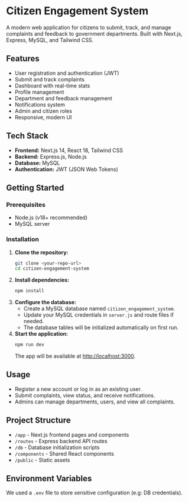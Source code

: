 # Citizen Engagement System

A modern web application for citizens to submit, track, and manage complaints and feedback to government departments. Built with Next.js, Express, MySQL, and Tailwind CSS.

## Features
- User registration and authentication (JWT)
- Submit and track complaints
- Dashboard with real-time stats
- Profile management
- Department and feedback management
- Notifications system
- Admin and citizen roles
- Responsive, modern UI

## Tech Stack
- **Frontend:** Next.js 14, React 18, Tailwind CSS
- **Backend:** Express.js, Node.js
- **Database:** MySQL
- **Authentication:** JWT (JSON Web Tokens)

## Getting Started

### Prerequisites
- Node.js (v18+ recommended)
- MySQL server

### Installation
1. **Clone the repository:**
   ```bash
   git clone <your-repo-url>
   cd citizen-engagement-system
   ```
2. **Install dependencies:**
   ```bash
   npm install
   ```
3. **Configure the database:**
   - Create a MySQL database named `citizen_engagement_system`.
   - Update your MySQL credentials in `server.js` and route files if needed.
   - The database tables will be initialized automatically on first run.
4. **Start the application:**
   ```bash
   npm run dev
   ```
   The app will be available at [http://localhost:3000](http://localhost:3000).

## Usage
- Register a new account or log in as an existing user.
- Submit complaints, view status, and receive notifications.
- Admins can manage departments, users, and view all complaints.

## Project Structure
- `/app` - Next.js frontend pages and components
- `/routes` - Express backend API routes
- `/db` - Database initialization scripts
- `/components` - Shared React components
- `/public` - Static assets

## Environment Variables
We used a `.env` file to store sensitive configuration (e.g: DB credentials).

